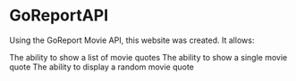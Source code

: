 # GoReportAPI

Using the GoReport Movie API, this website was created. It allows:

The ability to show a list of movie quotes
The ability to show a single movie quote
The ability to display a random movie quote
